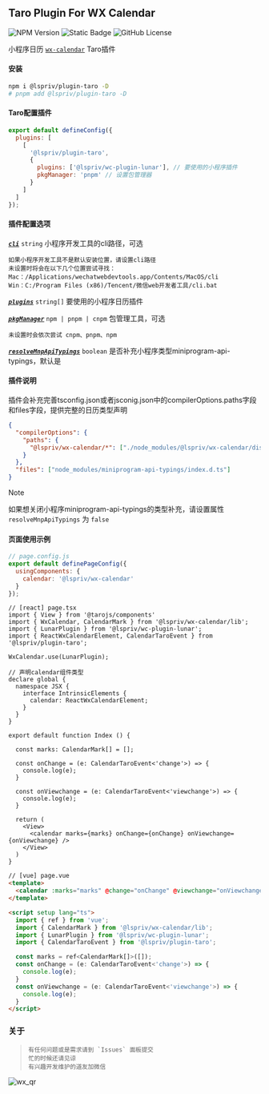 ## Taro Plugin For WX Calendar
![NPM Version](https://img.shields.io/npm/v/@lspriv/plugin-taro)
![Static Badge](https://img.shields.io/badge/coverage-later-a9a9a9)
![GitHub License](https://img.shields.io/github/license/lspriv/plugin-taro)

小程序日历 [`wx-calendar`](https://github.com/lspriv/wx-calendar) Taro插件

#### 安装
```bash
npm i @lspriv/plugin-taro -D
# pnpm add @lspriv/plugin-taro -D
```

#### Taro配置插件
```js
export default defineConfig({
  plugins: [
    [
      '@lspriv/plugin-taro',
      {
        plugins: ['@lspriv/wc-plugin-lunar'], // 要使用的小程序插件
        pkgManager: 'pnpm' // 设置包管理器
      }
    ]
  ]
});
```

#### 插件配置选项
[***`cli`***](#cli) `string` 小程序开发工具的cli路径，可选
```text
如果小程序开发工具不是默认安装位置，请设置cli路径
未设置时将会在以下几个位置尝试寻找：
Mac：/Applications/wechatwebdevtools.app/Contents/MacOS/cli
Win：C:/Program Files (x86)/Tencent/微信web开发者工具/cli.bat
```
[***`plugins`***](#plugins) `string[]` 要使用的小程序日历插件

[***`pkgManager`***](#pkgManager) `npm | pnpm | cnpm` 包管理工具，可选
```text
未设置时会依次尝试 cnpm、pnpm、npm
```

[***`resolveMnpApiTypings`***](#resolveMnpApiTypings) `boolean` 是否补充小程序类型miniprogram-api-typings，默认是

#### 插件说明
插件会补充完善tsconfig.json或者jsconig.json中的compilerOptions.paths字段和files字段，提供完整的日历类型声明
```json
{
  "compilerOptions": {
    "paths": {
      "@lspriv/wx-calendar/*": ["./node_modules/@lspriv/wx-calendar/dist/*"]
    }
  },
  "files": ["node_modules/miniprogram-api-typings/index.d.ts"]
}
```
> [!NOTE]
> 如果想关闭小程序miniprogram-api-typings的类型补充，请设置属性 `resolveMnpApiTypings` 为 `false`

#### 页面使用示例
```js
// page.config.js
export default definePageConfig({
  usingComponents: {
    calendar: '@lspriv/wx-calendar'
  }
});
```
```tsx
// [react] page.tsx
import { View } from '@tarojs/components'
import { WxCalendar, CalendarMark } from '@lspriv/wx-calendar/lib';
import { LunarPlugin } from '@lspriv/wc-plugin-lunar';
import { ReactWxCalendarElement, CalendarTaroEvent } from '@lspriv/plugin-taro';

WxCalendar.use(LunarPlugin);

// 声明calendar组件类型
declare global {
  namespace JSX {
    interface IntrinsicElements {
      calendar: ReactWxCalendarElement;
    }
  }
}

export default function Index () {

  const marks: CalendarMark[] = [];

  const onChange = (e: CalendarTaroEvent<'change'>) => {
    console.log(e);
  }

  const onViewchange = (e: CalendarTaroEvent<'viewchange'>) => {
    console.log(e);
  }

  return (
    <View>
      <calendar marks={marks} onChange={onChange} onViewchange={onViewchange} />
    </View>
  )
}
```

```html
// [vue] page.vue
<template>
  <calendar :marks="marks" @change="onChange" @viewchange="onViewchange" />
</template>

<script setup lang="ts">
  import { ref } from 'vue';
  import { CalendarMark } from '@lspriv/wx-calendar/lib';
  import { LunarPlugin } from '@lspriv/wc-plugin-lunar';
  import { CalendarTaroEvent } from '@lspriv/plugin-taro';

  const marks = ref<CalendarMark[]>([]);
  const onChange = (e: CalendarTaroEvent<'change'>) => {
    console.log(e);
  }
  const onViewchange = (e: CalendarTaroEvent<'viewchange'>) => {
    console.log(e);
  }
</script>
```

### 关于

>     有任何问题或是需求请到 `Issues` 面板提交
>     忙的时候还请见谅
>     有兴趣开发维护的道友加微信

![wx_qr](https://chat.qilianyun.net/static/git/calendar/wx.png)

